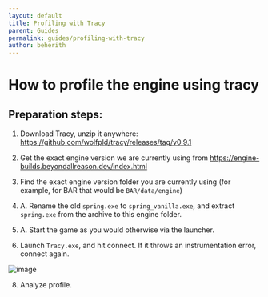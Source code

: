 ```yaml
---
layout: default
title: Profiling with Tracy
parent: Guides
permalink: guides/profiling-with-tracy
author: beherith
---
```


# How to profile the engine using tracy

## Preparation steps:

1. Download Tracy, unzip it anywhere: https://github.com/wolfpld/tracy/releases/tag/v0.9.1

2. Get the exact engine version we are currently using from https://engine-builds.beyondallreason.dev/index.html

3. Find the exact engine version folder you are currently using (for example, for BAR that would be `BAR/data/engine`)

4. A. Rename the old `spring.exe` to `spring_vanilla.exe`, and extract `spring.exe` from the archive to this engine folder.

5. A. Start the game as you would otherwise via the launcher.

6. Launch `Tracy.exe`, and hit connect. If it throws an instrumentation error, connect again.

![image](https://github.com/beyond-all-reason/spring/assets/109391/830e5c6e-b37f-48ab-9adc-cc297cefff46)

8. Analyze profile.
